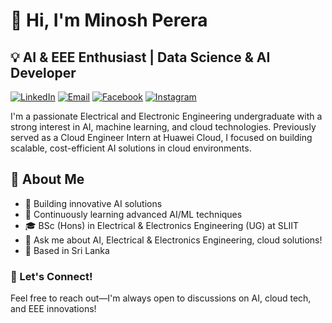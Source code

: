# 👋 Hi, I'm Minosh Perera

## 💡 AI & EEE Enthusiast | Data Science & AI Developer
 
[![LinkedIn](https://img.shields.io/badge/LinkedIn-Connect-blue?style=for-the-badge&logo=linkedin)](https://linkedin.com/in/minoshperera)
[![Email](https://img.shields.io/badge/Email-Contact-red?style=for-the-badge&logo=gmail)](mailto:sithijaperera3@gmail.com)
[![Facebook](https://img.shields.io/badge/Facebook-Profile-blue?style=for-the-badge&logo=facebook)](https://www.facebook.com/minosh.pereraa)
[![Instagram](https://img.shields.io/badge/Instagram-Profile-e4405f?style=for-the-badge&logo=instagram)](https://www.instagram.com/minosh.perera/)

I'm a passionate Electrical and Electronic Engineering undergraduate with a strong interest in AI, machine learning, and cloud technologies. Previously served as a Cloud Engineer Intern at Huawei Cloud, I focused on building scalable, cost-efficient AI solutions in cloud environments.

## 🚀 About Me

- 🔭 Building innovative AI solutions
- 🌱 Continuously learning advanced AI/ML techniques
- 🎓 BSc (Hons) in Electrical & Electronics Engineering (UG) at SLIIT
- 💬 Ask me about AI, Electrical & Electronics Engineering, cloud solutions!
- 📍 Based in Sri Lanka

### 📢 Let's Connect!

Feel free to reach out—I'm always open to discussions on AI, cloud tech, and EEE innovations!
